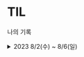 # TIL
나의 기록
<details>
<summary> 2023 8/2(수) ~ 8/6(일)</summary>
<div>

8/2(수)
- [x] 프로젝트 해야할 것, 하다가 만 것 등 내용 정리
- [x] 모던 자바 인 액션 학습

8/3(목)
- [ ] 모든 요청별 로그 처리하기, 작업 후 20230802 프로젝트 내용정리 업데이트
- [ ] 자바 ORM 표준 JPA 프로그래밍 학습
---
8/4(금)
  - 휴가
- ---
8/5(토)
- [ ]
- ---
8/6(일)
- [ ] 이슈 아카이빙 문서 정리하기
- ---
</div>
</details>



